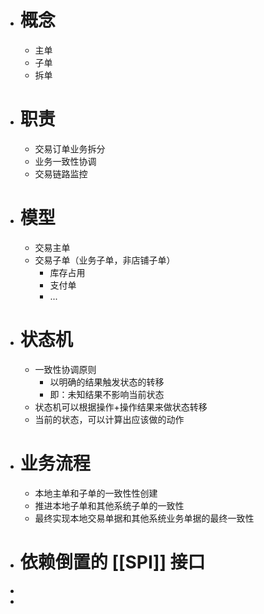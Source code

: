 - # 概念
	- 主单
	- 子单
	- 拆单
- # 职责
	- 交易订单业务拆分
	- 业务一致性协调
	- 交易链路监控
- # 模型
	- 交易主单
	- 交易子单（业务子单，非店铺子单）
		- 库存占用
		- 支付单
		- ...
- # 状态机
	- 一致性协调原则
		- 以明确的结果触发状态的转移
		- 即：未知结果不影响当前状态
	- 状态机可以根据操作+操作结果来做状态转移
	- 当前的状态，可以计算出应该做的动作
- # 业务流程
	- 本地主单和子单的一致性性创建
	- 推进本地子单和其他系统子单的一致性
	- 最终实现本地交易单据和其他系统业务单据的最终一致性
- # 依赖倒置的 [[SPI]] 接口
-
-
